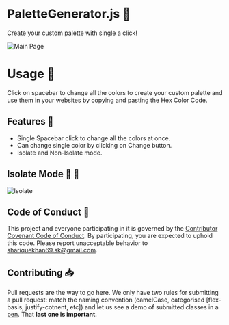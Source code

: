 # PaletteGenerator.js :art:
Create your custom palette with single a click!

![Main Page](https://i.ibb.co/sy9YKYw/main.png)

# Usage :thinking:
Click on spacebar to change all the colors to create your custom palette and use them in your websites by copying and pasting the Hex Color Code.

## Features :gem:
- Single Spacebar click to change all the colors at once.
- Can change single color by clicking on Change button.
- Isolate and Non-Isolate mode.

## Isolate Mode :barber: :barber:
![Isolate](https://i.ibb.co/txfcmS1/isolate.png)

## Code of Conduct :scroll:

This project and everyone participating in it is governed by the [Contributor Covenant Code of Conduct](CODE_OF_CONDUCT.md). By participating, you are expected to uphold this code. Please report unacceptable behavior to [shariquekhan69.sk@gmail.com](mailto:shariquekhan69.sk@gmail.com).

## Contributing :inbox_tray:

Pull requests are the way to go here. We only have two rules for submitting a pull request: match the naming convention (camelCase, categorised [flex-basis, justify-cotnent, etc]) and let us see a demo of submitted classes in a [pen](http://codepen.io). That **last one is important**.
